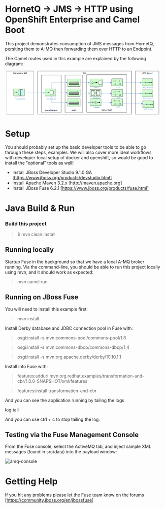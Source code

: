 HornetQ -> JMS -> HTTP using OpenShift Enterprise and Camel Boot
=======================================

This project demonstrates consumption of JMS messages from HornetQ, persiting them to A-MQ then forwarding them over HTTP to an Endpoint.

The Camel routes used in this example are explained by the following diagram:

![Flow Diagram](img/flow.png)

Setup
==============================

You should probably set up the basic developer tools to be able to go through these steps, examples. We will also cover more ideal workflows with developer-local setup of docker and openshift, so would be good to install the "optional" tools as well!

- Install JBoss Developer Studio 9.1.0 GA [https://www.jboss.org/products/devstudio.html]
- Install Apache Maven 3.2.x [http://maven.apache.org]
- Install JBoss Fuse  6.2.1 [https://www.jboss.org/products/fuse.html]

Java Build & Run
==============================

### Build this project

> <project home> $ mvn clean install

## Running locally
Startup Fuse in the background so that we have a local A-MQ broker running.  Via the command-line, you should be able to run this project locally using mvn, and it should work as expected:

>  mvn camel:run

## Running on JBoss Fuse
You will need to install this example first:
  
> mvn install

Install Derby database and JDBC connection pool in Fuse with:

> osgi:install -s mvn:commons-pool/commons-pool/1.6

> osgi:install -s mvn:commons-dbcp/commons-dbcp/1.4

> osgi:install -s mvn:org.apache.derby/derby/10.10.1.1

Install into Fuse with:

> features:addurl mvn:org.redhat.examples/transformation-and-cbr/1.0.0-SNAPSHOT/xml/features

> features:install transformation-and-cbr

And you can see the application running by tailing the logs

  log:tail

And you can use ctrl + c to stop tailing the log.

## Testing via the Fuse Management Console

From the Fuse console, select the ActiveMQ tab, and inject sample XML messages (found in src/data) into the payload window:

![amq-console](src/img/amqTestMessage.png)

Getting Help
============================

If you hit any problems please let the Fuse team know on the forums
  [https://community.jboss.org/en/jbossfuse]

